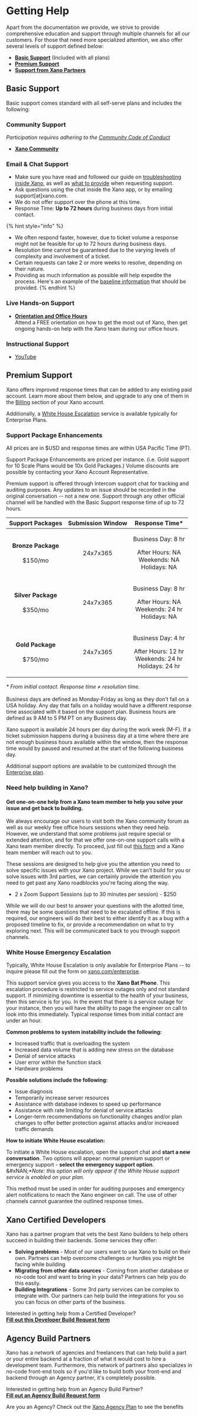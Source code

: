 # Getting Help

Apart from the documentation we provide, we strive to provide comprehensive education and support through multiple channels for all our customers.  For those that need more specialized attention, we also offer several levels of support defined below:

* [**Basic Support**](./#basic-support)  (Included with all plans)
* [**Premium Support**](./#premium-support)
* [**Support from Xano Partners**](./#xano-certified-developers)

## Basic Support

Basic support comes standard with all self-serve plans and includes the following:

### Community Support&#x20;

_Participation requires adhering to the_ [_Community Code of Conduct_](broken-reference)

* [**Xano Community**](https://community.xano.com/)

### **Email & Chat Support**

* Make sure you have read and followed our guide on [troubleshooting inside Xano](broken-reference), as well as [what to provide](broken-reference) when requesting support.
* Ask questions using the chat inside the Xano app, or by emailing support\[at]xano.com.&#x20;
* We do not offer support over the phone at this time.
* Response Time: **Up to 72 hours** during business days from initial contact.

{% hint style="info" %}
- We often respond faster, however, due to ticket volume a response might not be feasible for up to 72 hours during business days.&#x20;
- Resolution time cannot be guaranteed due to the varying levels of complexity and involvement of a ticket.&#x20;
- Certain requests can take 2 or more weeks to resolve, depending on their nature.
- Providing as much information as possible will help expedite the process. Here's an example of the [baseline information](broken-reference) that should be provided.
{% endhint %}

### Live Hands-on Support

* [**Orientation and Office Hours**](https://go.xano.co/officehours) \
  Attend a FREE orientation on how to get the most out of Xano, then get ongoing hands-on help with the Xano team during our office hours.

### Instructional Support

* [YouTube](https://www.youtube.com/nocodebackend)

## Premium Support

Xano offers improved response times that can be added to any existing paid account. Learn more about them below, and upgrade to any one of them in the [Billing](https://app.xano.com/admin/billing) section of your Xano account.

Additionally, a [White House Escalation](broken-reference) service is available typically for Enterprise Plans.&#x20;

### Support Package Enhancements

All prices are in $USD and response times are within USA Pacific Time (PT).

Support Package Enhancements are priced per instance. (i.e. Gold support for 10 Scale Plans would be 10x Gold Packages.) Volume discounts are possible by contacting your Xano Account Representative.

Premium support is offered through Intercom support chat for tracking and auditing purposes. Any updates to an issue should be recorded in the original conversation -- not a new one. Support through any other official channel will be handled with the Basic Support response time of up to 72 hours.

|                    Support Packages                   | Submission Window |                                      Response Time\*                                     |
| :---------------------------------------------------: | :---------------: | :--------------------------------------------------------------------------------------: |
| <p><strong>Bronze Package</strong><br><br>$150/mo</p> |      24x7x365     |      <p>Business Day: 8 hr</p><p>After Hours: NA<br>Weekends: NA<br>Holidays: NA</p>     |
| <p><strong>Silver Package</strong><br><br>$350/mo</p> |      24x7x365     |    <p>Business Day: 8 hr</p><p>After Hours: NA<br>Weekends: 24 hr<br>Holidays: NA</p>    |
|  <p><strong>Gold Package</strong><br><br>$750/mo</p>  |      24x7x365     | <p>Business Day: 4 hr</p><p>After Hours: 12 hr<br>Weekends: 24 hr<br>Holidays: 24 hr</p> |

_\* From initial contact. Response time ≠ resolution time._\
\
Business days are defined as Monday-Friday as long as they don't fall on a USA holiday. Any day that falls on a holiday would have a different response time associated with it based on the support plan. Business hours are defined as 9 AM to 5 PM PT on any Business day.

Xano support is available 24 hours per day during the work week (M-F). If a ticket submission happens during a business day at a time where there are not enough business hours available within the window, then the response time would by paused and resumed at the start of the following business day.

Additional support options are available to be customized through the [Enterprise plan](broken-reference).

### Need help building in Xano?

#### Get one-on-one help from a Xano team member to help you solve your issue and get back to building.

We always encourage our users to visit both the Xano community forum as well as our weekly free office hours sessions when they need help. However, we understand that some problems just require special or extended attention, and for that we offer one-on-one support calls with a Xano team member directly. To proceed, just fill out [this form](https://forms.clickup.com/9010156981/f/8cgr5dn-30257/HT2A141XONMDOI2KMV) and a Xano team member will reach out to you.

These sessions are designed to help give you the attention you need to solve specific issues with your Xano project. While we can't build for you or solve issues with 3rd parties, we can certainly provide the attention you need to get past any Xano roadblocks you're facing along the way.

* 2 x Zoom Support Sessions (up to 30 minutes per session) - $250

While we will do our best to answer your questions with the allotted time, there may be some questions that need to be escalated offline. If this is required, our engineers will do their best to either identify it as a bug with a proposed timeline to fix, or provide a recommendation on what to try exploring next. This will be communicated back to you through support channels.

### White House Emergency Escalation

Typically, White House Escalation is only available for Enterprise Plans -- to inquire please fill out the form on [xano.com/enterprise](https://www.xano.com/enterprise/).&#x20;

This support service gives you access to the **Xano Bat Phone**. This escalation procedure is restricted to service outages only and not standard support. If minimizing downtime is essential to the health of your business, then this service is for you. In the event that there is a service outage for your instance, then you will have the ability to page the engineer on call to look into this immediately. Typical response times from initial contact are under an hour.

**Common problems to system instability include the following:**

* Increased traffic that is overloading the system
* Increased data volume that is adding new stress on the database
* Denial of service attacks
* User error within the function stack
* Hardware problems

**Possible solutions include the following:**

* Issue diagnosis
* Temporarily increase server resources
* Assistance with database indexes to speed up performance
* Assistance with rate limiting for denial of service attacks
* Longer-term recommendations on functionality changes and/or plan changes to offer better protection against attacks and/or increased traffic demands

**How to initiate White House escalation:**

To initiate a White House escalation, open the support chat and **start a new conversation**. Two options will appear: normal premium support or emergency support - **select the emergency support option**.\
&#xNAN;_\*Note: this option will only appear if the White House support service is enabled on your plan._

This method must be used in order for auditing purposes and emergency alert notifications to reach the Xano engineer on call. The use of other channels cannot guarantee the outlined response times.&#x20;

## Xano Certified Developers

Xano has a partner program that vets the best Xano builders to help others succeed in building their backends. Some services they offer:

* **Solving problems** - Most of our users want to use Xano to build on their own. Partners can help overcome challenges or hurdles you might be facing while building
* **Migrating from other data sources** - Coming from another database or no-code tool and want to bring in your data? Partners can help you do this easily.
* **Building Integrations** - Some 3rd party services can be complex to integrate with. Our partners can help build the integrations for you so you can focus on other parts of the business.

Interested in getting help from a Certified Developer?\
[**Fill out this Developer Build Request form**](https://forms.clickup.com/9010156981/f/8cgr5dn-30537/JSCKAPRZD428MD9G3F)

## Agency Build Partners

Xano has a network of agencies and freelancers that can help build a part or your entire backend at a fraction of what it would cost to hire a development team.  Furthermore, this network of partners also specializes in no-code front-end tools so if you'd like to build both your front-end and backend through an Agency partner, it's completely possible.

Interested in getting help from an Agency Build Partner?\
[**Fill out an Agency Build Request form**](https://forms.clickup.com/9010156981/f/8cgr5dn-30537/JSCKAPRZD428MD9G3F)



Are you an Agency? Check out the [Xano Agency Plan](https://www.xano.com/agency/) to see the benefits
